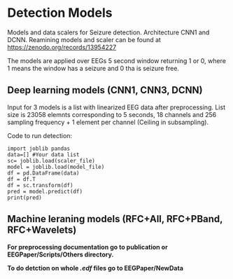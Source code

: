 # Detection Models

Models and data scalers for Seizure detection. Architecture CNN1 and DCNN. 
Reamining models and scaler can be found at https://zenodo.org/records/13954227

The models are applied over EEGs 5 second window returning 1 or 0, where 1 means the window
has a seizure and 0 tha is seizure free.

## Deep learning models (CNN1, CNN3, DCNN)

Input for 3 models is a list with linearized EEG data after preprocessing. 
List size is 23058 elemnts corresponding to 5 seconds, 18 channels and 256 sampling frequency + 1 element per channel (Ceiling in subsampling).

Code to run detection:

```
import joblib pandas
data=[] #Your data list
sc= joblib.load(scaler_file)
model = joblib.load(model_file)
df = pd.DataFrame(data)
df = df.T
df = sc.transform(df)
pred = model.predict(df)
print(pred)
```

## Machine leraning models (RFC+All, RFC+PBand, RFC+Wavelets)

**For preprocessing documentation go to publication or EEGPaper/Scripts/Others directory.**

**To do detction on whole *.edf* files go to EEGPaper/NewData**
